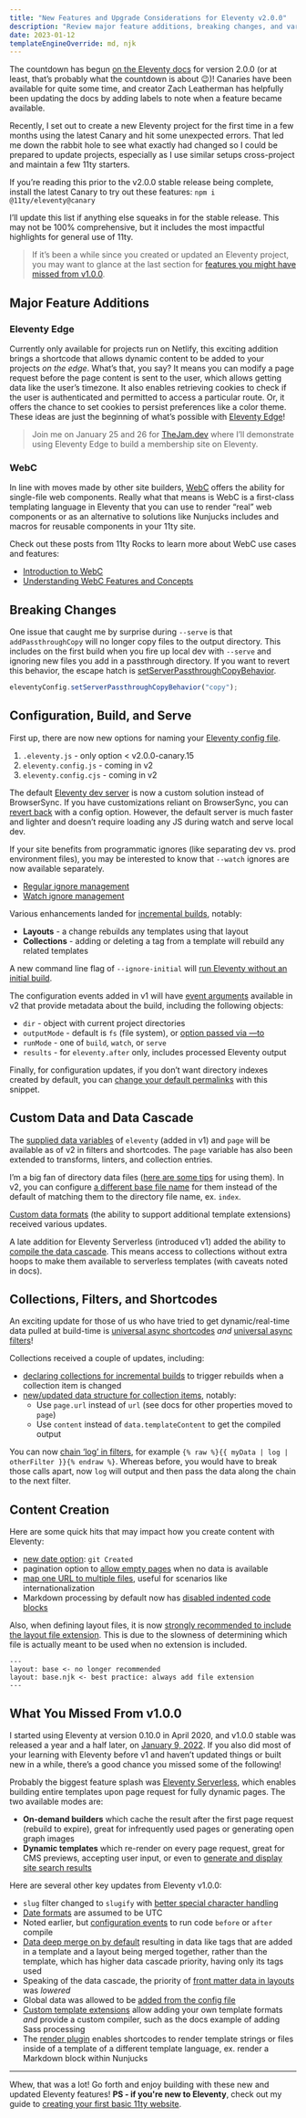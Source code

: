 ```yaml
---
title: "New Features and Upgrade Considerations for Eleventy v2.0.0"
description: "Review major feature additions, breaking changes, and various enhancements to prepare for the v2 stable release of 11ty."
date: 2023-01-12
templateEngineOverride: md, njk
---
```


The countdown has begun [on the Eleventy docs](https://11ty.dev) for version 2.0.0 (or at least, that’s probably what the countdown is about 😉)! Canaries have been available for quite some time, and creator Zach Leatherman has helpfully been updating the docs by adding labels to note when a feature became available.

Recently, I set out to create a new Eleventy project for the first time in a few months using the latest Canary and hit some unexpected errors. That led me down the rabbit hole to see what exactly had changed so I could be prepared to update projects, especially as I use similar setups cross-project and maintain a few 11ty starters.

If you’re reading this prior to the v2.0.0 stable release being complete, install the latest Canary to try out these features: `npm i @11ty/eleventy@canary`

I’ll update this list if anything else squeaks in for the stable release. This may not be 100% comprehensive, but it includes the most impactful highlights for general use of 11ty.

> If it’s been a while since you created or updated an Eleventy project, you may want to glance at the last section for [features you might have missed from v1.0.0](#what-you-missed-from-v100).

## Major Feature Additions

### Eleventy Edge

Currently only available for projects run on Netlify, this exciting addition brings a shortcode that allows dynamic content to be added to your projects _on the edge_. What’s that, you say? It means you can modify a page request before the page content is sent to the user, which allows getting data like the user’s timezone. It also enables retrieving cookies to check if the user is authenticated and permitted to access a particular route. Or, it offers the chance to set cookies to persist preferences like a color theme. These ideas are just the beginning of what’s possible with [Eleventy Edge](https://www.11ty.dev/docs/plugins/edge/)!

> Join me on January 25 and 26 for [TheJam.dev](http://TheJam.dev) where I’ll demonstrate using Eleventy Edge to build a membership site on Eleventy.

### WebC

In line with moves made by other site builders, [WebC](https://www.11ty.dev/docs/languages/webc/) offers the ability for single-file web components. Really what that means is WebC is a first-class templating language in Eleventy that you can use to render “real” web components or as an alternative to solutions like Nunjucks includes and macros for reusable components in your 11ty site.

Check out these posts from 11ty Rocks to learn more about WebC use cases and features:

- [Introduction to WebC](https://11ty.rocks/posts/introduction-webc/)
- [Understanding WebC Features and Concepts](https://11ty.rocks/posts/understanding-webc-features-and-concepts/)

## Breaking Changes

One issue that caught me by surprise during `--serve` is that `addPassthroughCopy` will no longer copy files to the output directory. This includes on the first build when you fire up local dev with `--serve` and ignoring new files you add in a passthrough directory. If you want to revert this behavior, the escape hatch is [setServerPassthroughCopyBehavior](https://www.11ty.dev/docs/copy/#passthrough-during-serve).

```js
eleventyConfig.setServerPassthroughCopyBehavior("copy");
```

## Configuration, Build, and Serve

First up, there are now new options for naming your [Eleventy config file](https://www.11ty.dev/docs/config/#default-filenames).

1. `.eleventy.js` - only option < v2.0.0-canary.15
2. `eleventy.config.js` - coming in v2
3. `eleventy.config.cjs` - coming in v2

The default [Eleventy dev server](https://www.11ty.dev/docs/dev-server/) is now a custom solution instead of BrowserSync. If you have customizations reliant on BrowserSync, you can [revert back](https://www.11ty.dev/docs/dev-server/#swap-back-to-browsersync) with a config option. However, the default server is much faster and lighter and doesn’t require loading any JS during watch and serve local dev.

If your site benefits from programmatic ignores (like separating dev vs. prod environment files), you may be interested to know that `--watch` ignores are now available separately.

- [Regular ignore management](https://www.11ty.dev/docs/ignores/#configuration-api-added-in-v1.0.0)
- [Watch ignore management](https://www.11ty.dev/docs/watch-serve/#configuration-api)

Various enhancements landed for [incremental builds](https://www.11ty.dev/docs/usage/incremental/), notably:

- **Layouts** - a change rebuilds any templates using that layout
- **Collections** - adding or deleting a tag from a template will rebuild any related templates

A new command line flag of `--ignore-initial` will [run Eleventy without an initial build](https://www.11ty.dev/docs/usage/#ignore-initial-to-run-eleventy-without-an-initial-build).

The configuration events added in v1 will have [event arguments](https://www.11ty.dev/docs/events/#event-arguments) available in v2 that provide metadata about the build, including the following objects:

- `dir` - object with current project directories
- `outputMode` - default is `fs` (file system), or [option passed via —to](https://www.11ty.dev/docs/usage/#to-can-output-json-added-in-v1.0.0)
- `runMode` - one of `build`, `watch`, or `serve`
- `results` - for `eleventy.after` only, includes processed Eleventy output

Finally, for configuration updates, if you don’t want directory indexes created by default, you can [change your default permalinks](https://www.11ty.dev/docs/data-eleventy-supplied/#changing-your-project-default-permalinks) with this snippet.

## Custom Data and Data Cascade

The [supplied data variables](https://www.11ty.dev/docs/data-eleventy-supplied/) of `eleventy` (added in v1) and `page` will be available as of v2 in filters and shortcodes. The `page` variable has also been extended to transforms, linters, and collection entries.

I’m a big fan of directory data files ([here are some tips](https://11ty.rocks/tips/data-directory-file/) for using them). In v2, you can configure [a different base file name](https://www.11ty.dev/docs/config/#change-base-file-name-for-data-files) for them instead of the default of matching them to the directory file name, ex. `index`.

[Custom data formats](https://www.11ty.dev/docs/data-custom/) (the ability to support additional template extensions) received various updates.

A late addition for Eleventy Serverless (introduced v1) added the ability to [compile the data cascade](https://www.11ty.dev/docs/plugins/serverless/#compile-the-data-cascade-for-the-project). This means access to collections without extra hoops to make them available to serverless templates (with caveats noted in docs).

## Collections, Filters, and Shortcodes

An exciting update for those of us who have tried to get dynamic/real-time data pulled at build-time is [universal async shortcodes](https://www.11ty.dev/docs/shortcodes/#asynchronous-universal-shortcodes) _and_ [universal async filters](https://www.11ty.dev/docs/filters/#asynchronous-universal-filters)!

Collections received a couple of updates, including:

- [declaring collections for incremental builds](https://www.11ty.dev/docs/collections/#declare-your-collections-for-incremental-builds) to trigger rebuilds when a collection item is changed
- [new/updated data structure for collection items](https://www.11ty.dev/docs/collections/#collection-item-data-structure), notably:
  - Use `page.url` instead of `url` (see docs for other properties moved to `page`)
  - Use `content` instead of `data.templateContent` to get the compiled output

You can now [chain ‘log’ in filters](https://www.11ty.dev/docs/filters/log/#using-log-in-filter-chains), for example `{% raw %}{{ myData | log | otherFilter }}{% endraw %}`. Whereas before, you would have to break those calls apart, now `log` will output and then pass the data along the chain to the next filter.

## Content Creation

Here are some quick hits that may impact how you create content with Eleventy:

- [new date option](https://www.11ty.dev/docs/dates/): `git Created`
- pagination option to [allow empty pages](https://www.11ty.dev/docs/pagination/#generating-an-empty-results-page) when no data is available
- [map one URL to multiple files](https://www.11ty.dev/docs/permalinks/#mapping-one-url-to-multiple-files-for-internationalization), useful for scenarios like internationalization
- Markdown processing by default now has [disabled indented code blocks](https://www.11ty.dev/docs/languages/markdown/#indented-code-blocks)

Also, when defining layout files, it is now [strongly recommended to include the layout file extension](https://www.11ty.dev/docs/layouts/#omitting-the-layouts-file-extension). This is due to the slowness of determining which file is actually meant to be used when no extension is included.

```text
---
layout: base <- no longer recommended
layout: base.njk <- best practice: always add file extension
---
```

## What You Missed From v1.0.0

I started using Eleventy at version 0.10.0 in April 2020, and v1.0.0 stable was released a year and a half later, on [January 9, 2022](https://www.11ty.dev/blog/eleventy-one-point-oh/). If you also did most of your learning with Eleventy before v1 and haven’t updated things or built new in a while, there’s a good chance you missed some of the following!

Probably the biggest feature splash was [Eleventy Serverless](https://www.11ty.dev/docs/plugins/serverless/), which enables building entire templates upon page request for fully dynamic pages. The two available modes are:

- **On-demand builders** which cache the result after the first page request (rebuild to expire), great for infrequently used pages or generating open graph images
- **Dynamic templates** which re-render on every page request, great for CMS previews, accepting user input, or even to [generate and display site search results](https://11ty-serverless-search.netlify.app/)

Here are several other key updates from Eleventy v1.0.0:

- `slug` filter changed to `slugify` with [better special character handling](https://www.11ty.dev/docs/filters/slugify/)
- [Date formats](https://www.11ty.dev/docs/dates/) are assumed to be UTC
- Noted earlier, but [configuration events](https://www.11ty.dev/docs/events/) to run code `before` or `after` compile
- [Data deep merge on by default](https://www.11ty.dev/docs/data-deep-merge/) resulting in data like tags that are added in a template and a layout being merged together, rather than the template, which has higher data cascade priority, having only its tags used
- Speaking of the data cascade, the priority of [front matter data in layouts](https://www.11ty.dev/docs/data-cascade/#sources-of-data) was _lowered_
- Global data was allowed to be [added from the config file](https://www.11ty.dev/docs/data-global-custom/)
- [Custom template extensions](https://www.11ty.dev/docs/languages/custom/) allow adding your own template formats _and_ provide a custom compiler, such as the docs example of adding Sass processing
- The [render plugin](https://www.11ty.dev/docs/plugins/render/) enables shortcodes to render template strings or files inside of a template of a different template language, ex. render a Markdown block within Nunjucks

---

Whew, that was a lot! Go forth and enjoy building with these new and updated Eleventy features! **PS - if you're new to Eleventy**, check out my guide to [creating your first basic 11ty website](/posts/create-your-first-basic-11ty-website/).
